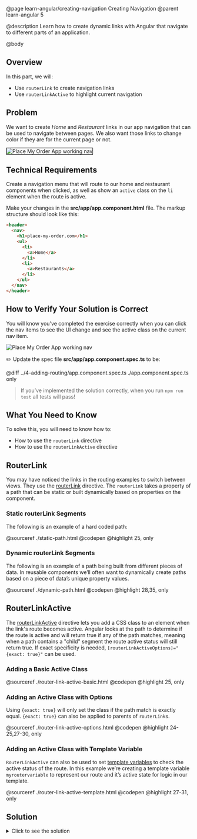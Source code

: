 @page learn-angular/creating-navigation Creating Navigation
@parent learn-angular 5

@description Learn how to create dynamic links with Angular that navigate to different parts of an application.

@body

## Overview

In this part, we will:

- Use `routerLink` to create navigation links
- Use `routerLinkActive` to highlight current navigation

## Problem

We want to create _Home_ and _Restaurant_ links in our app navigation that can
be used to navigate between pages. We also want those links to change color
if they are for the current page or not.

<img src="../static/img/angular/pmo-working-nav.gif"
  style="border: solid 1px black; "
  title="Place My Order App working nav"/>

## Technical Requirements

Create a navigation menu that will route to our home and restaurant components when clicked, as well as show an `active` class on the `li` element when the route is active.

Make your changes in the **src/app/app.component.html** file. The markup structure should look like this:

```html
<header>
  <nav>
    <h1>place-my-order.com</h1>
    <ul>
      <li>
        <a>Home</a>
      </li>
      <li>
        <a>Restaurants</a>
      </li>
    </ul>
  </nav>
</header>
```

## How to Verify Your Solution is Correct

You will know you’ve completed the exercise correctly when you can click the nav items to
see the UI change and see the active class on the current nav item.

![Place My Order App working nav](../static/img/angular/pmo-working-nav.gif 'Place My Order App working nav')

✏️ Update the spec file **src/app/app.component.spec.ts** to be:

@diff ../4-adding-routing/app.component.spec.ts ./app.component.spec.ts only

> If you’ve implemented the solution correctly, when you run `npm run test` all tests will pass!

## What You Need to Know

To solve this, you will need to know how to:

- How to use the `routerLink` directive
- How to use the `routerLinkActive` directive

## RouterLink

You may have noticed the links in the routing examples to switch between views. They use the <a href="https://angular.io/api/router/RouterLink">routerLink</a> directive. The `routerLink` takes a property of a path that can be static or built dynamically based on properties on the component.

### Static routerLink Segments

The following is an example of a hard coded path:

@sourceref ./static-path.html
@codepen
@highlight 25, only

### Dynamic routerLink Segments

The following is an example of a path being built from different pieces of data. In reusable components we’ll often want to dynamically create paths based on a piece of data’s unique property values.

@sourceref ./dynamic-path.html
@codepen
@highlight 28,35, only

## RouterLinkActive

The <a href="https://angular.io/api/router/RouterLinkActive">routerLinkActive</a> directive lets you add a CSS class to an element when the link's route becomes active. Angular looks at the path to determine if the route is active and will return true if any of the path matches, meaning when a path contains a "child" segment the route active status will still return true. If exact specificity is needed, `[routerLinkActiveOptions]="{exact: true}"` can be used.

### Adding a Basic Active Class

@sourceref ./router-link-active-basic.html
@codepen
@highlight 25, only

### Adding an Active Class with Options

Using `{exact: true}` will only set the class if the path match is exactly equal. `{exact: true}` can also be applied to parents of `routerLink`s.

@sourceref ./router-link-active-options.html
@codepen
@highlight 24-25,27-30, only

### Adding an Active Class with Template Variable

`RouterLinkActive` can also be used to set <a href="https://angular.io/api/router/RouterLinkActive#template-variable-references">template variables</a> to check the active status of the route. In this example we’re creating a template variable `myroutervariable` to represent our route and it’s active state for logic in our template.

@sourceref ./router-link-active-template.html
@codepen
@highlight 27-31, only

## Solution

<details>
<summary>Click to see the solution</summary>
✏️ Update **src/app/app.component.html** to:

@diff ../4-adding-routing/app.component.html ./app.component.html

</details>
